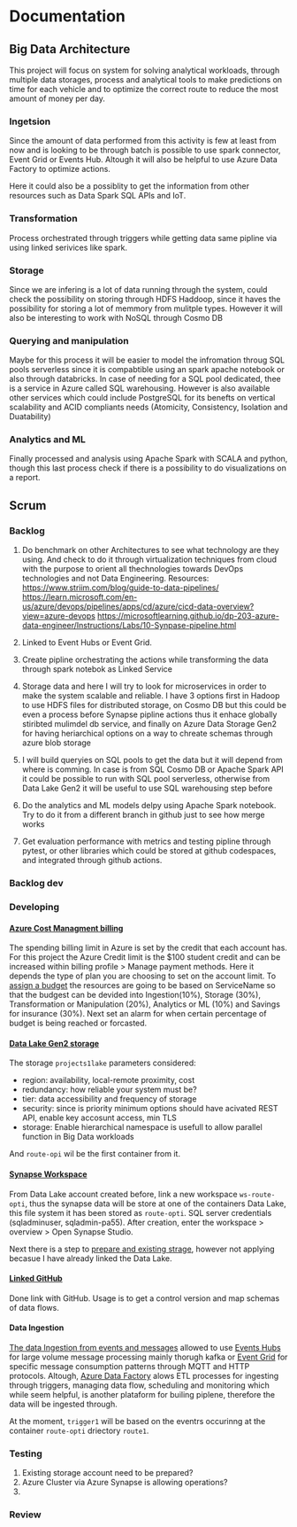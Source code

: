 # Documentation

## Big Data Architecture
This project will focus on system for solving analytical workloads, through multiple data storages, process and analytical tools to make predictions on time for each vehicle and to optimize the correct route to reduce the most amount of money per day.

### Ingetsion
Since the amount of data performed from this activity is few at least from now and is looking to be through batch is possible to use spark connector, Event Grid or Events Hub. Altough it will also be helpful to use Azure Data Factory to optimize actions.

Here it could also be a possiblity to get the information from other resources such as Data Spark SQL APIs and IoT.

### Transformation
Process orchestrated through triggers while getting data same pipline via using linked serivices like spark.

### Storage
Since we are infering is a lot of data running through the system, could check the possibility on storing through HDFS Haddoop, since it haves the possibility for storing a lot of memmory from mulitple types. However it will also be interesting to work with NoSQL through Cosmo DB

### Querying and manipulation
Maybe for this process it will be easier to model the infromation throug SQL pools serverless since it is compabtible using an spark apache notebook or also through databricks. In case of needing for a SQL pool dedicated, thee is a service in Azure called SQL warehousing. However is also available other services which could include PostgreSQL for its benefts on vertical scalability and ACID compliants needs (Atomicity, Consistency, Isolation and Duatability)

### Analytics and ML
Finally processed and analysis using Apache Spark with SCALA and python, though this last process check if there is a possibility to do visualizations on a report.


## Scrum 
### Backlog
1. Do benchmark on other Architectures to see what technology are they using. And check to do it through virtualization techniques from cloud with the purpose to orient all thechnologies towards DevOps technologies and not Data Engineering.
Resources:
https://www.striim.com/blog/guide-to-data-pipelines/
https://learn.microsoft.com/en-us/azure/devops/pipelines/apps/cd/azure/cicd-data-overview?view=azure-devops
https://microsoftlearning.github.io/dp-203-azure-data-engineer/Instructions/Labs/10-Synpase-pipeline.html

3. Linked to  Event Hubs or Event Grid.
4. Create pipline orchestrating the actions while transforming the data through spark notebok as Linked Service
5. Storage data and here I will try to look for microservices in order to make the system scalable and reliable. I have 3 options first in Hadoop to use HDFS files for distributed storage, on Cosmo DB but this could be even a process before Synapse pipline actions thus it enhace globally stiribted mulimdel db service, and finally on Azure Data Storage Gen2 for having heriarchical options on a way to chreate schemas through azure blob storage
6. I will build queryies on SQL pools to get the data but it will depend from where is comming. In case is from SQL Cosmo DB or Apache Spark API it could be possible to run with SQL pool serverless, otherwise from Data Lake Gen2 it will be useful to use SQL warehousing step before
7. Do the analytics and ML models delpy using Apache Spark notebook. Try to do it from a different branch in github just to see how merge works
8. Get evaluation performance with metrics and testing pipline through pytest, or other libraries which could be stored at  github codespaces, and integrated through github actions.

### Backlog dev

### Developing
#### [Azure Cost Managment billing](https://learn.microsoft.com/en-us/azure/cost-management-billing/understand/mca-overview)
The spending billing limit in Azure is set by the credit that each account has. For this project the Azure Credit limit is the $100 student credit and can be increased within billing profile > Manage payment methods. Here it depends the type of plan you are choosing to set on the account limit.
To [assign a budget](https://learn.microsoft.com/en-us/azure/cost-management-billing/costs/tutorial-acm-create-budgets) the resources are going to be based on ServiceName so that the budgest can be devided into Ingestion(10%), Storage (30%), Transformation or Manipulation (20%), Analytics or ML (10%) and Savings for insurance (30%). Next set an alarm for when certain percentage of budget is being reached or forcasted.


#### [Data Lake Gen2 storage](https://learn.microsoft.com/en-us/azure/storage/blobs/create-data-lake-storage-account)
The storage ```projects1lake``` parameters considered:
- region: availability, local-remote proximity, cost
- redundancy: how reliable your system must be?
- tier: data accessibility and frequency of storage
- security: since is priority minimum options should have acivated REST API, enable key accosunt access, min TLS
- storage: Enable hierarchical namespace is usefull to allow parallel function in Big Data workloads

And ```route-opi``` wil be the first container from it.

#### [Synapse Workspace](https://learn.microsoft.com/en-us/azure/synapse-analytics/quickstart-create-workspace)
From Data Lake account created before, link a new workspace ```ws-route-opti```, thus the synapse data will be store at one of the containers Data Lake, this file system it has been stored as ```route-opti```. SQL server credentials (sqladminuser, sqladmin-pa55). After creation, enter the workspace > overview > Open Synapse Studio. 

Next there is a step to [prepare and existing strage](https://learn.microsoft.com/en-us/azure/synapse-analytics/quickstart-create-workspace#prepare-an-existing-storage-account-for-use-with-azure-synapse-analytics), however not applying becasue I have already linked the Data Lake. 

#### [Linked GitHub](https://learn.microsoft.com/en-us/azure/data-factory/connector-github?tabs=synapse-analytics)
Done link with GitHub. Usage is to get a control version and map schemas of data flows.

#### Data Ingestion

[The data Ingestion from events and messages](https://learn.microsoft.com/en-us/azure/service-bus-messaging/compare-messaging-services) allowed to use [Events Hubs](https://learn.microsoft.com/en-us/azure/event-hubs/event-hubs-features) for large volume message processing mainly thorugh kafka or [Event Grid](https://learn.microsoft.com/en-us/azure/event-grid/overview) for specific message consumption patterns through MQTT and HTTP protocols. Altough, [Azure Data Factory](https://learn.microsoft.com/en-us/azure/data-factory/introduction) alows ETL processes for ingesting through triggers, managing data flow, scheduling and monitoring which while seem helpful, is another plataform for builing piplene, therefore the data will be ingested through.

At the moment, ```trigger1``` will be based on the eventrs occurinng at the container ```route-opti``` driectory ```route1```.


### Testing
1. Existing storage account need to be prepared?
2. Azure Cluster via Azure Synapse is allowing operations?
3. 

### Review



